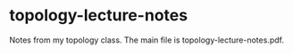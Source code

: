 # topology-lecture-notes
Notes from my topology class. The main file is topology-lecture-notes.pdf.
